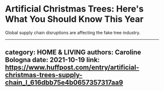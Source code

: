 # Artificial Christmas Trees: Here's What You Should Know This Year

Global supply chain disruptions are affecting the fake tree industry.

---
category: HOME & LIVING
authors: Caroline Bologna
date: 2021-10-19
link: https://www.huffpost.com/entry/artificial-christmas-trees-supply-chain_l_616dbb75e4b0657357317aa9
---
